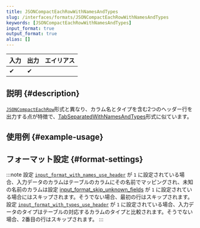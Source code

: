 ```yaml
---
title: JSONCompactEachRowWithNamesAndTypes
slug: /interfaces/formats/JSONCompactEachRowWithNamesAndTypes
keywords: [JSONCompactEachRowWithNamesAndTypes]
input_format: true
output_format: true
alias: []
---
```


| 入力 | 出力 | エイリアス |
|-------|--------|-------|
| ✔     | ✔      |       |

## 説明 {#description}

[`JSONCompactEachRow`](./JSONCompactEachRow.md)形式と異なり、カラム名とタイプを含む2つのヘッダー行を出力する点が特徴で、[TabSeparatedWithNamesAndTypes](../TabSeparated/TabSeparatedWithNamesAndTypes.md)形式に似ています。

## 使用例 {#example-usage}

## フォーマット設定 {#format-settings}

:::note
設定 [`input_format_with_names_use_header`](/operations/settings/settings-formats.md/#input_format_with_names_use_header) が `1` に設定されている場合、入力データのカラムはテーブルのカラムにその名前でマッピングされ、未知の名前のカラムは設定 [input_format_skip_unknown_fields](/operations/settings/settings-formats.md/#input_format_skip_unknown_fields) が `1` に設定されている場合にはスキップされます。そうでない場合、最初の行はスキップされます。
設定 [`input_format_with_types_use_header`](/operations/settings/settings-formats.md/#input_format_with_types_use_header) が `1` に設定されている場合、入力データのタイプはテーブルの対応するカラムのタイプと比較されます。そうでない場合、2番目の行はスキップされます。
:::
